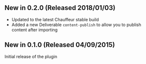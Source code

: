 ## New in 0.2.0 (Released 2018/01/03)

* Updated to the latest Chauffeur stable build
* Added a new Deliverable `content-publish` to allow you to publish content after importing

## New in 0.1.0 (Released 04/09/2015)

Initial release of the plugin

